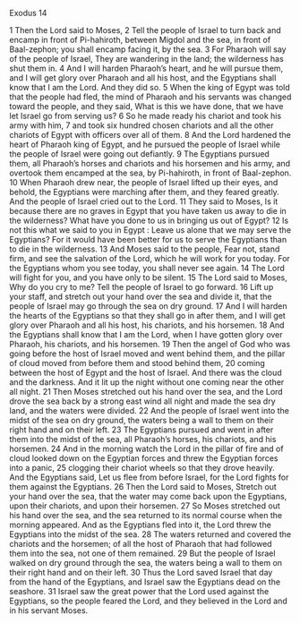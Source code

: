 Exodus 14

1	Then the Lord said to Moses,
2	Tell the people of Israel to turn back and encamp in front of Pi-hahiroth, between Migdol and the sea, in front of Baal-zephon; you shall encamp facing it, by the sea.
3	For Pharaoh will say of the people of Israel, They are wandering in the land; the wilderness has shut them in.
4	And I will harden Pharaoh’s heart, and he will pursue them, and I will get glory over Pharaoh and all his host, and the Egyptians shall know that I am the Lord. And they did so.
5	When the king of Egypt was told that the people had fled, the mind of Pharaoh and his servants was changed toward the people, and they said, What is this we have done, that we have let Israel go from serving us?
6	So he made ready his chariot and took his army with him,
7	and took six hundred chosen chariots and all the other chariots of Egypt with officers over all of them.
8	And the Lord hardened the heart of Pharaoh king of Egypt, and he pursued the people of Israel while the people of Israel were going out defiantly.
9	The Egyptians pursued them, all Pharaoh’s horses and chariots and his horsemen and his army, and overtook them encamped at the sea, by Pi-hahiroth, in front of Baal-zephon.
10	When Pharaoh drew near, the people of Israel lifted up their eyes, and behold, the Egyptians were marching after them, and they feared greatly. And the people of Israel cried out to the Lord.
11	They said to Moses, Is it because there are no graves in Egypt that you have taken us away to die in the wilderness? What have you done to us in bringing us out of Egypt?
12	Is not this what we said to you in Egypt : Leave us alone that we may serve the Egyptians? For it would have been better for us to serve the Egyptians than to die in the wilderness.
13	And Moses said to the people, Fear not, stand firm, and see the salvation of the Lord, which he will work for you today. For the Egyptians whom you see today, you shall never see again.
14	The Lord will fight for you, and you have only to be silent.
15	The Lord said to Moses, Why do you cry to me? Tell the people of Israel to go forward.
16	Lift up your staff, and stretch out your hand over the sea and divide it, that the people of Israel may go through the sea on dry ground.
17	And I will harden the hearts of the Egyptians so that they shall go in after them, and I will get glory over Pharaoh and all his host, his chariots, and his horsemen.
18	And the Egyptians shall know that I am the Lord, when I have gotten glory over Pharaoh, his chariots, and his horsemen.
19	Then the angel of God who was going before the host of Israel moved and went behind them, and the pillar of cloud moved from before them and stood behind them,
20	coming between the host of Egypt and the host of Israel. And there was the cloud and the darkness. And it lit up the night without one coming near the other all night.
21	Then Moses stretched out his hand over the sea, and the Lord drove the sea back by a strong east wind all night and made the sea dry land, and the waters were divided.
22	And the people of Israel went into the midst of the sea on dry ground, the waters being a wall to them on their right hand and on their left.
23	The Egyptians pursued and went in after them into the midst of the sea, all Pharaoh’s horses, his chariots, and his horsemen.
24	And in the morning watch the Lord in the pillar of fire and of cloud looked down on the Egyptian forces and threw the Egyptian forces into a panic,
25	clogging their chariot wheels so that they drove heavily. And the Egyptians said, Let us flee from before Israel, for the Lord fights for them against the Egyptians.
26	Then the Lord said to Moses, Stretch out your hand over the sea, that the water may come back upon the Egyptians, upon their chariots, and upon their horsemen.
27	So Moses stretched out his hand over the sea, and the sea returned to its normal course when the morning appeared. And as the Egyptians fled into it, the Lord threw the Egyptians into the midst of the sea.
28	The waters returned and covered the chariots and the horsemen; of all the host of Pharaoh that had followed them into the sea, not one of them remained.
29	But the people of Israel walked on dry ground through the sea, the waters being a wall to them on their right hand and on their left.
30	Thus the Lord saved Israel that day from the hand of the Egyptians, and Israel saw the Egyptians dead on the seashore.
31	Israel saw the great power that the Lord used against the Egyptians, so the people feared the Lord, and they believed in the Lord and in his servant Moses.

